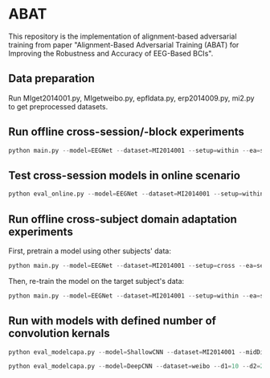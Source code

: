 # ABAT
This repository is the implementation of alignment-based adversarial training from paper "Alignment-Based Adversarial Training (ABAT) for Improving the Robustness and Accuracy of EEG-Based BCIs".

## Data preparation
Run MIget2014001.py, MIgetweibo.py, epfldata.py, erp2014009.py, mi2.py to get preprocessed datasets.

## Run offline cross-session/-block experiments
```python
python main.py --model=EEGNet --dataset=MI2014001 --setup=within --ea=sess --train=ATchastd --AT_eps=0.01
```

## Test cross-session models in online scenario
```python
python eval_online.py --model=EEGNet --dataset=MI2014001 --setup=within --ea=sess --train=ATchastd --AT_eps=0.01
```

## Run offline cross-subject domain adaptation experiments
First, pretrain a model using other subjects' data:
```python
python main.py --model=EEGNet --dataset=MI2014001 --setup=cross --ea=sess --train=NT
```
Then, re-train the model on the target subject's data:
```python
python main.py --model=EEGNet --dataset=MI2014001 --setup=within --ea=sess --train=ATchastd --AT_eps=0.01 --FT=1
```

## Run with models with defined number of convolution kernals 
```python
python eval_modelcapa.py --model=ShallowCNN --dataset=MI2014001 --midDim=40 --setup=within --ea=sess --train=ATchastd --AT_eps=0.01
```
```python
python eval_modelcapa.py --model=DeepCNN --dataset=weibo --d1=10 --d2=20 --d3=40 --setup=within --ea=sess --train=ATchastd --AT_eps=0.01
```
